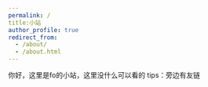 ```yaml
---
permalink: /
title:小站
author_profile: true
redirect_from: 
  - /about/
  - /about.html
---
```


你好，这里是fo的小站，这里没什么可以看的
tips：旁边有友链
